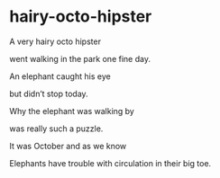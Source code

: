 hairy-octo-hipster
==================

A very hairy octo hipster

went walking in the park one fine day.

An elephant caught his eye

but didn’t stop today.

Why the elephant was walking by

was really such a puzzle.

It was October and as we know

Elephants have trouble with circulation in their big toe.